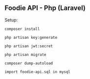 ## Foodie API - Php (Laravel)
Setup:

`composer install`

`php artisan key:generate`

`php artisan jwt:secret`

`php artisan migrate`

`composer dump-autoload`

`import foodie-api.sql in mysql`
